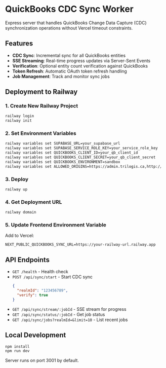 # QuickBooks CDC Sync Worker

Express server that handles QuickBooks Change Data Capture (CDC) synchronization operations without Vercel timeout constraints.

## Features

- **CDC Sync**: Incremental sync for all QuickBooks entities
- **SSE Streaming**: Real-time progress updates via Server-Sent Events
- **Verification**: Optional entity count verification against QuickBooks
- **Token Refresh**: Automatic OAuth token refresh handling
- **Job Management**: Track and monitor sync jobs

## Deployment to Railway

### 1. Create New Railway Project

```bash
railway login
railway init
```

### 2. Set Environment Variables

```bash
railway variables set SUPABASE_URL=your_supabase_url
railway variables set SUPABASE_SERVICE_ROLE_KEY=your_service_role_key
railway variables set QUICKBOOKS_CLIENT_ID=your_qb_client_id
railway variables set QUICKBOOKS_CLIENT_SECRET=your_qb_client_secret
railway variables set QUICKBOOKS_ENVIRONMENT=sandbox
railway variables set ALLOWED_ORIGINS=https://admin.trilogis.ca,http://localhost:3000
```

### 3. Deploy

```bash
railway up
```

### 4. Get Deployment URL

```bash
railway domain
```

### 5. Update Frontend Environment Variable

Add to Vercel:
```
NEXT_PUBLIC_QUICKBOOKS_SYNC_URL=https://your-railway-url.railway.app
```

## API Endpoints

- `GET /health` - Health check
- `POST /api/sync/start` - Start CDC sync
  ```json
  {
    "realmId": "123456789",
    "verify": true
  }
  ```
- `GET /api/sync/stream/:jobId` - SSE stream for progress
- `GET /api/sync/status/:jobId` - Get job status
- `GET /api/sync/jobs?realmId=&limit=10` - List recent jobs

## Local Development

```bash
npm install
npm run dev
```

Server runs on port 3001 by default.
